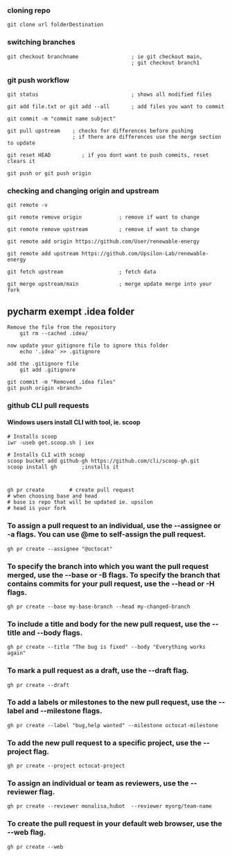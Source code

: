 ### cloning repo
    git clone url folderDestination


### switching branches
    git checkout branchname                 ; ie git checkout main,
                                            ; git checkout branch1

### git push workflow
    git status                              ; shows all modified files
    
    git add file.txt or git add --all       ; add files you want to commit            
    
    git commit -m "commit name subject"

    git pull upstream    ; checks for differences before pushing
                         ; if there are differences use the merge section to update

    git reset HEAD          ; if you dont want to push commits, reset clears it
    
    git push or git push origin
### checking and changing origin and upstream
    git remote -v

    git remote remove origin            ; remove if want to change
    
    git remote remove upstream          ; remove if want to change
    
    git remote add origin https://github.com/User/renewable-energy
    
    git remote add upstream https://github.com/Upsilon-Lab/renewable-energy
    
    git fetch upstream                  ; fetch data
    
    git merge upstream/main             ; merge update merge into your fork

## pycharm exempt .idea folder
    Remove the file from the repository
        git rm --cached .idea/
    
    now update your gitignore file to ignore this folder
        echo '.idea' >> .gitignore
    
    add the .gitignore file
        git add .gitignore
    
    git commit -m "Removed .idea files"
    git push origin <branch>

### github CLI pull requests
#### Windows users install CLI with tool, ie. scoop
    # Installs scoop
    iwr -useb get.scoop.sh | iex

    # Installs CLI with scoop
    scoop bucket add github-gh https://github.com/cli/scoop-gh.git
    scoop install gh        ;installs it
#
    gh pr create        # create pull request
    # when choosing base and head
    # base is repo that will be updated ie. upsilon
    # head is your fork

### To assign a pull request to an individual, use the --assignee or -a flags. You can use @me to self-assign the pull request.
    gh pr create --assignee "@octocat"

### To specify the branch into which you want the pull request merged, use the --base or -B flags. To specify the branch that contains commits for your pull request, use the --head or -H flags.
    gh pr create --base my-base-branch --head my-changed-branch

### To include a title and body for the new pull request, use the --title and --body flags.
    gh pr create --title "The bug is fixed" --body "Everything works again"

### To mark a pull request as a draft, use the --draft flag.
    gh pr create --draft

### To add a labels or milestones to the new pull request, use the --label and --milestone flags.
    gh pr create --label "bug,help wanted" --milestone octocat-milestone

### To add the new pull request to a specific project, use the --project flag.
    gh pr create --project octocat-project

### To assign an individual or team as reviewers, use the --reviewer flag.
    gh pr create --reviewer monalisa,hubot  --reviewer myorg/team-name

### To create the pull request in your default web browser, use the --web flag.
    gh pr create --web
